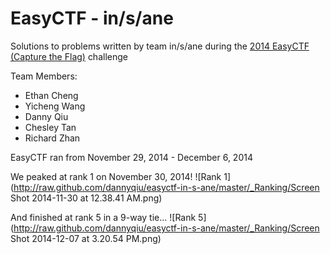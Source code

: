 EasyCTF - in/s/ane
========

Solutions to problems written by team in/s/ane during the [2014 EasyCTF (Capture the Flag)](http://easyctf.com) challenge

Team Members:
- Ethan Cheng
- Yicheng Wang
- Danny Qiu
- Chesley Tan
- Richard Zhan

EasyCTF ran from November 29, 2014 - December 6, 2014

We peaked at rank 1 on November 30, 2014!
![Rank 1](http://raw.github.com/dannyqiu/easyctf-in-s-ane/master/_Ranking/Screen Shot 2014-11-30 at 12.38.41 AM.png)

And finished at rank 5 in a 9-way tie...
![Rank 5](http://raw.github.com/dannyqiu/easyctf-in-s-ane/master/_Ranking/Screen Shot 2014-12-07 at 3.20.54 PM.png)
